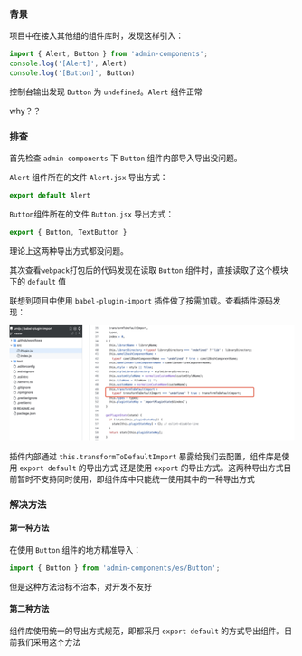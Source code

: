 ### 背景
项目中在接入其他组的组件库时，发现这样引入：
```js
import { Alert, Button } from 'admin-components';
console.log('[Alert]', Alert)
console.log('[Button]', Button)
```
控制台输出发现 `Button` 为 `undefined`。`Alert` 组件正常

why？？

### 排查
首先检查 `admin-components` 下 `Button` 组件内部导入导出没问题。

`Alert` 组件所在的文件 `Alert.jsx` 导出方式：

```js
export default Alert
```

`Button`组件所在的文件 `Button.jsx` 导出方式：

```js
export { Button, TextButton }
```

理论上这两种导出方式都没问题。

其次查看`webpack`打包后的代码发现在读取 `Button` 组件时，直接读取了这个模块下的 `default` 值

联想到项目中使用 `babel-plugin-import` 插件做了按需加载。查看插件源码发现：

![image](https://github.com/lizuncong/Front-End-Development-Notes/blob/master/resource/import-01.jpg)

插件内部通过 `this.transformToDefaultImport` 暴露给我们去配置，组件库是使用 `export default` 的导出方式 还是使用 `export` 的导出方式。这两种导出方式目前暂时不支持同时使用，即组件库中只能统一使用其中的一种导出方式

### 解决方法
#### 第一种方法
在使用 `Button` 组件的地方精准导入：
```js
import { Button } from 'admin-components/es/Button';
```
但是这种方法治标不治本，对开发不友好

#### 第二种方法
组件库使用统一的导出方式规范，即都采用 `export default` 的方式导出组件。目前我们采用这个方法